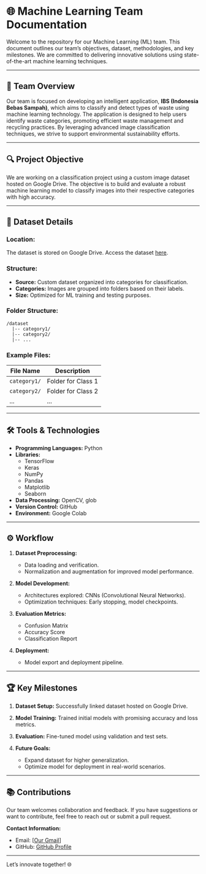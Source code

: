 # 🌐 Machine Learning Team Documentation

Welcome to the repository for our Machine Learning (ML) team. This document outlines our team’s objectives, dataset, methodologies, and key milestones. We are committed to delivering innovative solutions using state-of-the-art machine learning techniques.

---

## 🔄 Team Overview

Our team is focused on developing an intelligent application, **IBS (Indonesia Bebas Sampah)**, which aims to classify and detect types of waste using machine learning technology. The application is designed to help users identify waste categories, promoting efficient waste management and recycling practices. By leveraging advanced image classification techniques, we strive to support environmental sustainability efforts.

---

## 🔍 Project Objective

We are working on a classification project using a custom image dataset hosted on Google Drive. The objective is to build and evaluate a robust machine learning model to classify images into their respective categories with high accuracy.

---

## 📁 Dataset Details

### Location:

The dataset is stored on Google Drive. Access the dataset [here](https://drive.google.com/drive/folders/1Mh2Ajk_D3TiEqro-kyo1glBbxEU2wpHu?usp=sharing).

### Structure:

- **Source:** Custom dataset organized into categories for classification.
- **Categories:** Images are grouped into folders based on their labels.
- **Size:** Optimized for ML training and testing purposes.

### Folder Structure:

```
/dataset
  |-- category1/
  |-- category2/
  |-- ...
```

### Example Files:

| File Name    | Description        |
| ------------ | ------------------ |
| `category1/` | Folder for Class 1 |
| `category2/` | Folder for Class 2 |
| ...          | ...                |

---

## 🛠️ Tools & Technologies

- **Programming Languages:** Python
- **Libraries:**
  - TensorFlow
  - Keras
  - NumPy
  - Pandas
  - Matplotlib
  - Seaborn
- **Data Processing:** OpenCV, glob
- **Version Control:** GitHub
- **Environment:** Google Colab

---

## ⚙️ Workflow

1. **Dataset Preprocessing:**

   - Data loading and verification.
   - Normalization and augmentation for improved model performance.

2. **Model Development:**

   - Architectures explored: CNNs (Convolutional Neural Networks).
   - Optimization techniques: Early stopping, model checkpoints.

3. **Evaluation Metrics:**

   - Confusion Matrix
   - Accuracy Score
   - Classification Report

4. **Deployment:**

   - Model export and deployment pipeline.

---

## 🏆 Key Milestones

1. **Dataset Setup:**
   Successfully linked dataset hosted on Google Drive.

2. **Model Training:**
   Trained initial models with promising accuracy and loss metrics.

3. **Evaluation:**
   Fine-tuned model using validation and test sets.

4. **Future Goals:**

   - Expand dataset for higher generalization.
   - Optimize model for deployment in real-world scenarios.

---

## 📚 Contributions

Our team welcomes collaboration and feedback. If you have suggestions or want to contribute, feel free to reach out or submit a pull request.

**Contact Information:**

- Email: [[Our Gmail](capstoneibsbangkit@gmail.com)]
- GitHub: [GitHub Profile](https://github.com/ibs-bangkit)

---

Let’s innovate together! 🌐

